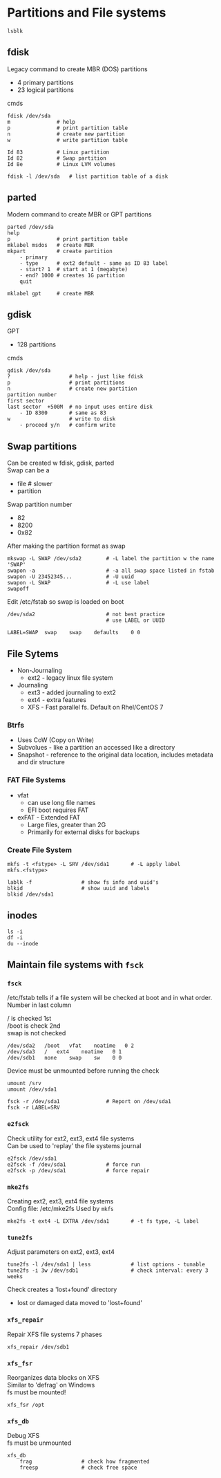 # Partitions and File systems

    lsblk

## fdisk
Legacy command to create MBR (DOS) partitions  
- 4 primary partitions
- 23 logical partitions

cmds

    fdisk /dev/sda
    m               # help
    p               # print partition table
    n               # create new partition
    w               # write partition table

    Id 83           # Linux partition
    Id 82           # Swap partition
    Id 8e           # Linux LVM volumes

    fdisk -l /dev/sda   # list partition table of a disk

## parted
Modern command to create MBR or GPT partitions  

    parted /dev/sda
    help
    p               # print partition table
    mklabel msdos   # create MBR 
    mkpart          # create partition
        - primary
        - type      # ext2 default - same as ID 83 label
        - start? 1  # start at 1 (megabyte)
        - end? 1000 # creates 1G partition
        quit

    mklabel gpt     # create MBR 
## gdisk
GPT
- 128 partitions

cmds

    gdisk /dev/sda
    ?                   # help - just like fdisk
    p                   # print partitions
    n                   # create new partition
    partition number
    first sector
    last sector  +500M  # no input uses entire disk  
        - ID 8300       # same as 83
    w                   # write to disk
        - proceed y/n   # confirm write
    
## Swap partitions
Can be created w fdisk, gdisk, parted  
Swap can be a 
- file          # slower
- partition     

Swap partition number
- 82
- 8200
- 0x82

After making the partition format as swap

    mkswap -L SWAP /dev/sda2        # -L label the partition w the name 'SWAP'
    swapon -a                       # -a all swap space listed in fstab
    swapon -U 23452345...           # -U uuid
    swapon -L SWAP                  # -L use label
    swapoff

Edit /etc/fstab so swap is loaded on boot

    /dev/sda2                       # not best practice
                                    # use LABEL or UUID

    LABEL=SWAP  swap    swap    defaults    0 0

## File Sytems
- Non-Journaling
    - ext2 - legacy linux file system
- Journaling
    - ext3 -    added journaling to ext2
    - ext4 -    extra features
    - XFS -     Fast parallel fs. Default on Rhel/CentOS 7

### Btrfs 
- Uses CoW (Copy on Write) 
- Subvolues - like a partition an accessed like a directory
- Snapshot - reference to the original data location, includes metadata and dir structure

### FAT File Systems
- vfat 
    - can use long file names
    - EFI boot requires FAT
- exFAT - Extended FAT
    - Large files, greater than 2G
    - Primarily for external disks for backups

### Create File System

    mkfs -t <fstype> -L SRV /dev/sda1       # -L apply label
    mkfs.<fstype>

    lablk -f                # show fs info and uuid's
    blkid                   # show uuid and labels 
    blkid /dev/sda1

## inodes

    ls -i
    df -i
    du --inode

## Maintain file systems with `fsck`
### `fsck`
/etc/fstab tells if a file system will be checked at boot and in what order.  
Number in last column  

/ is checked 1st  
/boot is check 2nd  
swap is not checked  

    /dev/sda2   /boot   vfat    noatime   0 2
    /dev/sda3   /   ext4    noatime   0 1
    /dev/sdb1   none    swap    sw    0 0

Device must be unmounted before running the check  

    umount /srv
    umount /dev/sda1

    fsck -r /dev/sda1               # Report on /dev/sda1
    fsck -r LABEL=SRV

### `e2fsck`
Check utility for ext2, ext3, ext4 file systems  
Can be used to 'replay' the file systems journal  

    e2fsck /dev/sda1
    e2fsck -f /dev/sda1             # force run
    e2fsck -p /dev/sda1             # force repair

### `mke2fs`
Creating ext2, ext3, ext4 file systems  
Config file: /etc/mke2fs
Used by `mkfs`

    mke2fs -t ext4 -L EXTRA /dev/sda1       # -t fs type, -L label

### `tune2fs`
Adjust parameters on ext2, ext3, ext4

    tune2fs -l /dev/sda1 | less             # list options - tunable
    tune2fs -i 3w /dev/sdb1                 # check interval: every 3 weeks

Check creates a 'lost+found' directory
- lost or damaged data moved to 'lost+found'

### `xfs_repair`
Repair XFS file systems
7 phases

    xfs_repair /dev/sdb1

### `xfs_fsr`
Reorganizes data blocks on XFS  
Similar to 'defrag' on Windows  
fs must be mounted!

    xfs_fsr /opt

### `xfs_db`
Debug XFS  
fs must be unmounted  

    xfs_db
        frag                # check how fragmented
        freesp              # check free space



